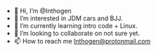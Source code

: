 - 👋 Hi, I’m @Inthogen
- 👀 I’m interested in JDM cars and BJJ. 
- 🌱 I’m currently learning intro code + Linux. 
- 💞️ I’m looking to collaborate on not sure yet. 
- 📫 How to reach me Inthogen@protonmail.com

<!---
Inthogen/Inthogen is a ✨ special ✨ repository because its `README.md` (this file) appears on your GitHub profile.
You can click the Preview link to take a look at your changes.
--->
